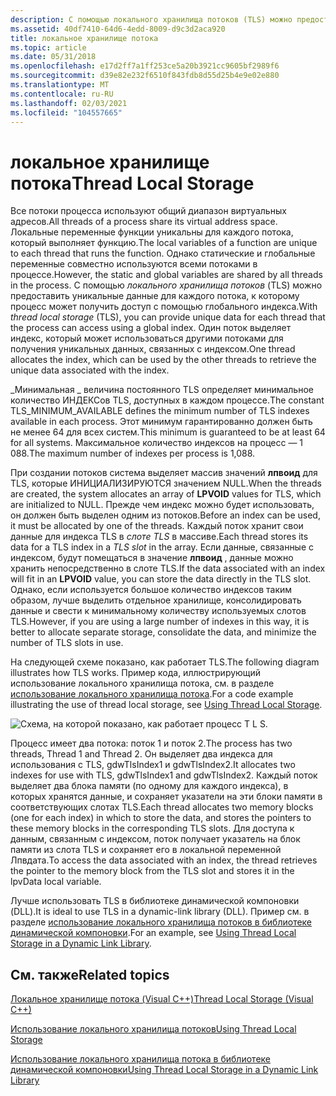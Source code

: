 ```yaml
---
description: С помощью локального хранилища потоков (TLS) можно предоставить уникальные данные для каждого потока, к которому процесс может получить доступ с помощью глобального индекса. Один поток выделяет индекс, который может использоваться другими потоками для получения уникальных данных, связанных с индексом.
ms.assetid: 40df7410-64d6-4edd-8009-d9c3d2aca920
title: локальное хранилище потока
ms.topic: article
ms.date: 05/31/2018
ms.openlocfilehash: e17d2ff7a1ff253ce5a20b3921cc9605bf2989f6
ms.sourcegitcommit: d39e82e232f6510f843fdb8d55d25b4e9e02e880
ms.translationtype: MT
ms.contentlocale: ru-RU
ms.lasthandoff: 02/03/2021
ms.locfileid: "104557665"
---
```

# <a name="thread-local-storage"></a><span data-ttu-id="be420-104">локальное хранилище потока</span><span class="sxs-lookup"><span data-stu-id="be420-104">Thread Local Storage</span></span>

<span data-ttu-id="be420-105">Все потоки процесса используют общий диапазон виртуальных адресов.</span><span class="sxs-lookup"><span data-stu-id="be420-105">All threads of a process share its virtual address space.</span></span> <span data-ttu-id="be420-106">Локальные переменные функции уникальны для каждого потока, который выполняет функцию.</span><span class="sxs-lookup"><span data-stu-id="be420-106">The local variables of a function are unique to each thread that runs the function.</span></span> <span data-ttu-id="be420-107">Однако статические и глобальные переменные совместно используются всеми потоками в процессе.</span><span class="sxs-lookup"><span data-stu-id="be420-107">However, the static and global variables are shared by all threads in the process.</span></span> <span data-ttu-id="be420-108">С помощью *локального хранилища потоков* (TLS) можно предоставить уникальные данные для каждого потока, к которому процесс может получить доступ с помощью глобального индекса.</span><span class="sxs-lookup"><span data-stu-id="be420-108">With *thread local storage* (TLS), you can provide unique data for each thread that the process can access using a global index.</span></span> <span data-ttu-id="be420-109">Один поток выделяет индекс, который может использоваться другими потоками для получения уникальных данных, связанных с индексом.</span><span class="sxs-lookup"><span data-stu-id="be420-109">One thread allocates the index, which can be used by the other threads to retrieve the unique data associated with the index.</span></span>

<span data-ttu-id="be420-110">\_Минимальная \_ величина постоянного TLS определяет минимальное количество ИНДЕКСов TLS, доступных в каждом процессе.</span><span class="sxs-lookup"><span data-stu-id="be420-110">The constant TLS\_MINIMUM\_AVAILABLE defines the minimum number of TLS indexes available in each process.</span></span> <span data-ttu-id="be420-111">Этот минимум гарантированно должен быть не менее 64 для всех систем.</span><span class="sxs-lookup"><span data-stu-id="be420-111">This minimum is guaranteed to be at least 64 for all systems.</span></span> <span data-ttu-id="be420-112">Максимальное количество индексов на процесс — 1 088.</span><span class="sxs-lookup"><span data-stu-id="be420-112">The maximum number of indexes per process is 1,088.</span></span>

<span data-ttu-id="be420-113">При создании потоков система выделяет массив значений **лпвоид** для TLS, которые ИНИЦИАЛИЗИРУЮТСЯ значением NULL.</span><span class="sxs-lookup"><span data-stu-id="be420-113">When the threads are created, the system allocates an array of **LPVOID** values for TLS, which are initialized to NULL.</span></span> <span data-ttu-id="be420-114">Прежде чем индекс можно будет использовать, он должен быть выделен одним из потоков.</span><span class="sxs-lookup"><span data-stu-id="be420-114">Before an index can be used, it must be allocated by one of the threads.</span></span> <span data-ttu-id="be420-115">Каждый поток хранит свои данные для индекса TLS в *слоте TLS* в массиве.</span><span class="sxs-lookup"><span data-stu-id="be420-115">Each thread stores its data for a TLS index in a *TLS slot* in the array.</span></span> <span data-ttu-id="be420-116">Если данные, связанные с индексом, будут помещаться в значение **лпвоид** , данные можно хранить непосредственно в слоте TLS.</span><span class="sxs-lookup"><span data-stu-id="be420-116">If the data associated with an index will fit in an **LPVOID** value, you can store the data directly in the TLS slot.</span></span> <span data-ttu-id="be420-117">Однако, если используется большое количество индексов таким образом, лучше выделить отдельное хранилище, консолидировать данные и свести к минимальному количеству используемых слотов TLS.</span><span class="sxs-lookup"><span data-stu-id="be420-117">However, if you are using a large number of indexes in this way, it is better to allocate separate storage, consolidate the data, and minimize the number of TLS slots in use.</span></span>

<span data-ttu-id="be420-118">На следующей схеме показано, как работает TLS.</span><span class="sxs-lookup"><span data-stu-id="be420-118">The following diagram illustrates how TLS works.</span></span> <span data-ttu-id="be420-119">Пример кода, иллюстрирующий использование локального хранилища потока, см. в разделе [использование локального хранилища потока](using-thread-local-storage.md).</span><span class="sxs-lookup"><span data-stu-id="be420-119">For a code example illustrating the use of thread local storage, see [Using Thread Local Storage](using-thread-local-storage.md).</span></span>

![Схема, на которой показано, как работает процесс T L S.](images/tls.png)

<span data-ttu-id="be420-121">Процесс имеет два потока: поток 1 и поток 2.</span><span class="sxs-lookup"><span data-stu-id="be420-121">The process has two threads, Thread 1 and Thread 2.</span></span> <span data-ttu-id="be420-122">Он выделяет два индекса для использования с TLS, gdwTlsIndex1 и gdwTlsIndex2.</span><span class="sxs-lookup"><span data-stu-id="be420-122">It allocates two indexes for use with TLS, gdwTlsIndex1 and gdwTlsIndex2.</span></span> <span data-ttu-id="be420-123">Каждый поток выделяет два блока памяти (по одному для каждого индекса), в которых хранятся данные, и сохраняет указатели на эти блоки памяти в соответствующих слотах TLS.</span><span class="sxs-lookup"><span data-stu-id="be420-123">Each thread allocates two memory blocks (one for each index) in which to store the data, and stores the pointers to these memory blocks in the corresponding TLS slots.</span></span> <span data-ttu-id="be420-124">Для доступа к данным, связанным с индексом, поток получает указатель на блок памяти из слота TLS и сохраняет его в локальной переменной Лпвдата.</span><span class="sxs-lookup"><span data-stu-id="be420-124">To access the data associated with an index, the thread retrieves the pointer to the memory block from the TLS slot and stores it in the lpvData local variable.</span></span>

<span data-ttu-id="be420-125">Лучше использовать TLS в библиотеке динамической компоновки (DLL).</span><span class="sxs-lookup"><span data-stu-id="be420-125">It is ideal to use TLS in a dynamic-link library (DLL).</span></span> <span data-ttu-id="be420-126">Пример см. в разделе [использование локального хранилища потоков в библиотеке динамической компоновки](../dlls/using-thread-local-storage-in-a-dynamic-link-library.md).</span><span class="sxs-lookup"><span data-stu-id="be420-126">For an example, see [Using Thread Local Storage in a Dynamic Link Library](../dlls/using-thread-local-storage-in-a-dynamic-link-library.md).</span></span>

## <a name="related-topics"></a><span data-ttu-id="be420-127">См. также</span><span class="sxs-lookup"><span data-stu-id="be420-127">Related topics</span></span>

<dl> <dt>

[<span data-ttu-id="be420-128">Локальное хранилище потока (Visual C++)</span><span class="sxs-lookup"><span data-stu-id="be420-128">Thread Local Storage (Visual C++)</span></span>](/cpp/parallel/thread-local-storage-tls?view=vs-2019)
</dt> <dt>

[<span data-ttu-id="be420-129">Использование локального хранилища потоков</span><span class="sxs-lookup"><span data-stu-id="be420-129">Using Thread Local Storage</span></span>](using-thread-local-storage.md)
</dt> <dt>

[<span data-ttu-id="be420-130">Использование локального хранилища потока в библиотеке динамической компоновки</span><span class="sxs-lookup"><span data-stu-id="be420-130">Using Thread Local Storage in a Dynamic Link Library</span></span>](../dlls/using-thread-local-storage-in-a-dynamic-link-library.md)
</dt> </dl>

 

 
